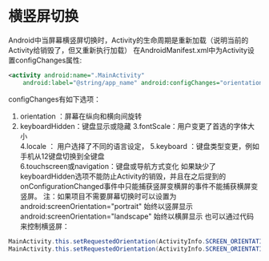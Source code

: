 # 横竖屏切换

Android中当屏幕横竖屏切换时，Activity的生命周期是重新加载（说明当前的Activity给销毁了，但又重新执行加载）
在AndroidManifest.xml中为Activity设置configChanges属性:

```xml
<activity android:name=".MainActivity"
	android:label="@string/app_name" android:configChanges="orientation|keyboardHidden">
```
configChanges有如下选项：  
1. orientation ：屏幕在纵向和横向间旋转
2. keyboardHidden：键盘显示或隐藏 
   3.fontScale：用户变更了首选的字体大小   
   4.locale ： 用户选择了不同的语言设定，
   5.keyboard ：键盘类型变更，例如手机从12键盘切换到全键盘   
   6.touchscreen或navigation：键盘或导航方式变化
   如果缺少了keyboardHidden选项不能防止Activity的销毁，并且在之后提到的onConfigurationChanged事件中只能捕获竖屏变横屏的事件不能捕获横屏变竖屏。
   注：如果项目不需要屏幕切换时可以设置为
   android:screenOrientation="portrait" 始终以竖屏显示 
   android:screenOrientation="landscape" 始终以横屏显示
   也可以通过代码来控制横竖屏：                
```java
MainActivity.this.setRequestedOrientation(ActivityInfo.SCREEN_ORIENTATION_LANDSCAPE);
MainActivity.this.setRequestedOrientation(ActivityInfo.SCREEN_ORIENTATION_PORTRAIT);
```